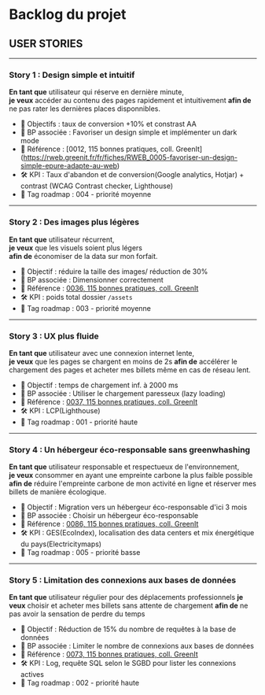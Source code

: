 # Backlog du projet

## USER STORIES

---

### Story 1 : Design simple et intuitif

**En tant que** utilisateur qui réserve en dernière minute,  
**je veux** accéder au contenu des pages rapidement et intuitivement 
**afin de** ne pas rater les dernières places disponnibles.

- 🎯 Objectifs : taux de conversion +10% et constrast AA
- 🧱 BP associée : Favoriser un design simple et implémenter un dark mode
- 📗 Référence : [0012, 115 bonnes pratiques, coll. GreenIt] (https://rweb.greenit.fr/fr/fiches/RWEB_0005-favoriser-un-design-simple-epure-adapte-au-web) 
- 🛠️ KPI : Taux d'abandon et de conversion(Google analytics, Hotjar) + contrast (WCAG Contrast checker, Lighthouse)
- 📅 Tag roadmap : 004 - priorité moyenne

---

### Story 2 : Des images plus légères

**En tant que** utilisateur récurrent,  
**je veux** que les visuels soient plus légers  
**afin de** économiser de la data sur mon forfait.

- 🎯 Objectif : réduire la taille des images/ réduction de 30%
- 🧱 BP associée : Dimensionner correctement
- 📗 Référence : [0036, 115 bonnes pratiques, coll. GreenIt](https://rweb.greenit.fr/fr/fiches/RWEB_0034-ne-pas-redimensionner-les-images-cote-navigateur)
- 🛠️ KPI : poids total dossier `/assets`
- 📅 Tag roadmap : 003 - priorité moyenne

---

### Story 3 : UX plus fluide

**En tant que** utilisateur avec une connexion internet lente,  
**je veux** que les pages se chargent en moins de 2s 
**afin de** accélérer le chargement des pages et acheter mes billets même en cas de réseau lent.

- 🎯 Objectif : temps de chargement inf. à 2000 ms
- 🧱 BP associée : Utiliser le chargement paresseux (lazy loading)
- 📗 Référence : [0037, 115 bonnes pratiques, coll. GreenIt](https://rweb.greenit.fr/fr/fiches/RWEB_0037-utiliser-le-chargement-paresseux)
- 🛠️ KPI : LCP(Lighthouse)
- 📅 Tag roadmap : 001 - priorité haute

---

### Story 4 : Un hébergeur éco-responsable sans greenwhashing

**En tant que** utilisateur responsable et respectueux de l'environnement,  
**je veux** consommer en ayant une empreinte carbone la plus faible possible
**afin de** réduire l'empreinte carbone de mon activité en ligne et réserver mes billets de manière écologique.

- 🎯 Objectif : Migration vers un hébergeur éco-responsable d'ici 3 mois
- 🧱 BP associée : Choisir un hébergeur éco-responsable
- 📗 Référence : [0086, 115 bonnes pratiques, coll. GreenIt](https://rweb.greenit.fr/fr/fiches/RWEB_0086-choisir-un-hebergeur-eco-responsable)
- 🛠️ KPI : GES(EcoIndex), localisation des data centers et mix énergétique du pays(Electricitymaps)
- 📅 Tag roadmap : 005 - priorité basse

---

### Story 5 : Limitation des connexions aux bases de données

**En tant que** utilisateur régulier pour des déplacements professionnels 
**je veux** choisir et acheter mes billets sans attente de chargement
**afin de** ne pas avoir la sensation de perdre du temps

- 🎯 Objectif : Réduction de 15% du nombre de requêtes à la base de données
- 🧱 BP associée : Limiter le nombre de connexions aux bases de données
- 📗 Référence : [0073, 115 bonnes pratiques, coll. GreenIt](https://rweb.greenit.fr/fr/fiches/RWEB_0073-ne-se-connecter-a-une-base-de-donnees-que-si-necessaire)
- 🛠️ KPI : Log, requête SQL selon le SGBD pour lister les connexions actives
- 📅 Tag roadmap : 002 - priorité haute
